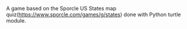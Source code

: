 A game based on the Sporcle US States map quiz(https://www.sporcle.com/games/g/states) done with Python turtle module. 
